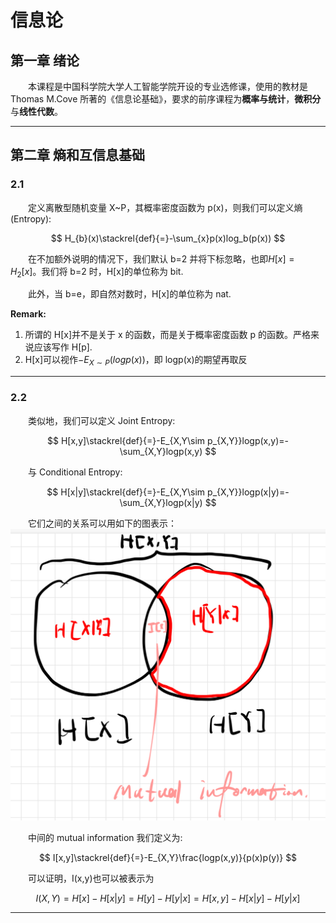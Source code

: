 # 信息论

## 第一章 绪论

&emsp;&emsp;本课程是中国科学院大学人工智能学院开设的专业选修课，使用的教材是 Thomas M.Cove 所著的《信息论基础》，要求的前序课程为**概率与统计**，**微积分**与**线性代数**。

---

## 第二章 熵和互信息基础

### 2.1

&emsp;&emsp;定义离散型随机变量 X~P，其概率密度函数为 p(x)，则我们可以定义熵(Entropy):

$$
H_{b}(x)\stackrel{def}{=}-\sum_{x}p(x)log_b(p(x))
$$

&emsp;&emsp;在不加额外说明的情况下，我们默认 b=2 并将下标忽略，也即$H[x]=H_{2}[x]$。我们将 b=2 时，H[x]的单位称为 bit.

&emsp;&emsp;此外，当 b=e，即自然对数时，H[x]的单位称为 nat.

**Remark:**

1. 所谓的 H[x]并不是关于 x 的函数，而是关于概率密度函数 p 的函数。严格来说应该写作 H[p].
2. H[x]可以视作$-E_{X \sim P}(logp(x))$，即 logp(x)的期望再取反

---

### 2.2

&emsp;&emsp;类似地，我们可以定义 Joint Entropy:

$$
H[x,y]\stackrel{def}{=}-E_{X,Y\sim p_{X,Y}}logp(x,y)=-\sum_{X,Y}logp(x,y)
$$

&emsp;&emsp;与 Conditional Entropy:

$$
H[x|y]\stackrel{def}{=}-E_{X,Y\sim p_{X,Y}}logp(x|y)=-\sum_{X,Y}logp(x|y)
$$

&emsp;&emsp;它们之间的关系可以用如下的图表示：
![图片1](p1.jpeg)

&emsp;&emsp;中间的 mutual information 我们定义为:

$$
I[x,y]\stackrel{def}{=}-E_{X,Y}\frac{logp(x,y)}{p(x)p(y)}
$$

&emsp;&emsp;可以证明，I(x,y)也可以被表示为

$$
I(X,Y)=H[x]-H[x|y]=H[y]-H[y|x]=H[x,y]-H[x|y]-H[y|x]
$$

---
